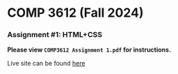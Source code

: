 # COMP 3612 (Fall 2024)
### Assignment #1: HTML+CSS

**Please view `COMP3612 Assignment 1.pdf` for instructions.**

Live site can be found [here](https://ewush956.github.io/Travel-Booking-Website/)

  
